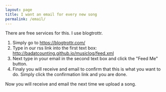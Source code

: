```yaml
---
layout: page
title: I want an email for every new song
permalink: /email/
---
```


There are free services for this. I use blogtrottr.

  1. Simply go to <a href="https://blogtrottr.com/">https://blogtrottr.com/</a>
  2. Type in our rss link into the first text box: http://badatcounting.github.io/musiclog/feed.xml
  3. Next type in your email in the second text box and click the "Feed Me" button.
  4. Finaly you will receive and email to confirm that this is what you want to do. Simply click the confirmation link and you are done.

Now you will receive and email the next time we upload a song.
